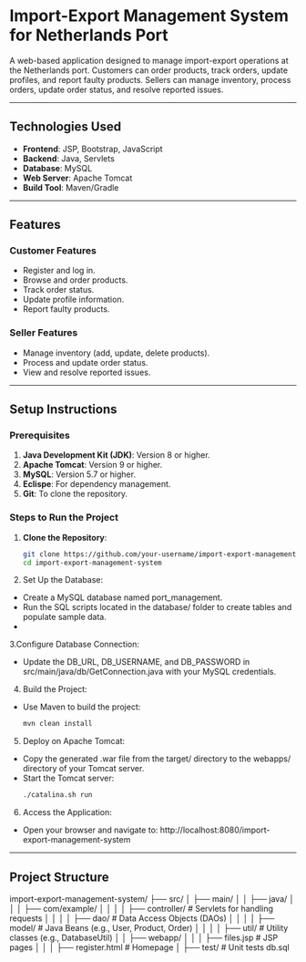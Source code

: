 # Import-Export Management System for Netherlands Port

A web-based application designed to manage import-export operations at the Netherlands port. Customers can order products, track orders, update profiles, and report faulty products. Sellers can manage inventory, process orders, update order status, and resolve reported issues.

---

## Technologies Used

- **Frontend**: JSP, Bootstrap, JavaScript
- **Backend**: Java, Servlets
- **Database**: MySQL
- **Web Server**: Apache Tomcat
- **Build Tool**: Maven/Gradle

---

## Features

### Customer Features
- Register and log in.
- Browse and order products.
- Track order status.
- Update profile information.
- Report faulty products.

### Seller Features
- Manage inventory (add, update, delete products).
- Process and update order status.
- View and resolve reported issues.

---

## Setup Instructions

### Prerequisites
1. **Java Development Kit (JDK)**: Version 8 or higher.
2. **Apache Tomcat**: Version 9 or higher.
3. **MySQL**: Version 5.7 or higher.
4. **Eclispe**: For dependency management.
5. **Git**: To clone the repository.

### Steps to Run the Project

1. **Clone the Repository**:
   ```bash
   git clone https://github.com/your-username/import-export-management-system.git
   cd import-export-management-system
   ```
   
2. Set Up the Database:
- Create a MySQL database named port_management.
- Run the SQL scripts located in the database/ folder to create tables and populate sample data.
- 
3.Configure Database Connection:
- Update the DB_URL, DB_USERNAME, and DB_PASSWORD in src/main/java/db/GetConnection.java with your MySQL credentials.

4. Build the Project:
- Use Maven to build the project:
  ```bash
  mvn clean install
  ```

5. Deploy on Apache Tomcat:
- Copy the generated .war file from the target/ directory to the webapps/ directory of your Tomcat server.
- Start the Tomcat server:
  ```bash
  ./catalina.sh run
  ```
  
6. Access the Application:
- Open your browser and navigate to:
    http://localhost:8080/import-export-management-system
  
---
  
## Project Structure
import-export-management-system/
├── src/
│   ├── main/
│   │   ├── java/
│   │   │   ├── com/example/
│   │   │   │   ├── controller/          # Servlets for handling requests
│   │   │   │   ├── dao/                 # Data Access Objects (DAOs)
│   │   │   │   ├── model/               # Java Beans (e.g., User, Product, Order)
│   │   │   │   ├── util/                # Utility classes (e.g., DatabaseUtil)
│   │   ├── webapp/
│   │   │   ├── files.jsp                # JSP pages
│   │   │   ├── register.html            # Homepage
│   ├── test/                            # Unit tests
db.sql
